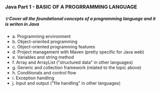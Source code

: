 ### Java Part 1 - BASIC OF A PROGRRAMMING LANGUAGE

##### 💡 Cover all the foundational concepts of a programming language and it is writen in Java

  - a. Programming environment
  - b. Object-oriented programming
  - c. Object-oriented programming features
  - d. Project management with Maven (pretty specific for Java web)
  - e. Variables and string method
  - f. Array and ArrayList ("structured data" in other languages)
  - g. Generic and collection framework (related to the topic above)
  - h. Conditionals and control flow
  - i. Exception handling
  - j. Input and output ("file handling" in other languages)
